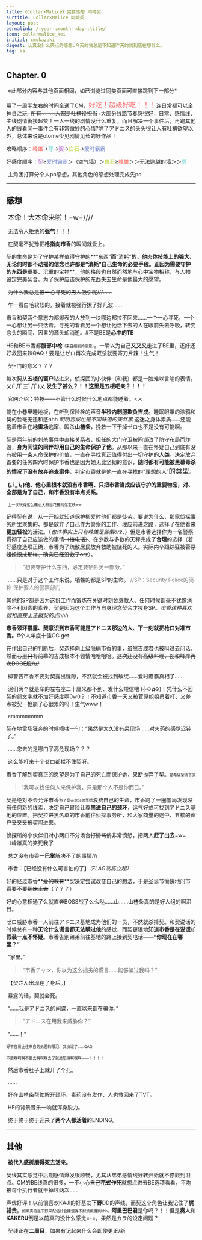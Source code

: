 ```yaml
---
title: 《Collar×Malice》 完食感想 岡崎契
surtitle: Collar×Malice 岡崎契
layout: post
permalink: /:year-:month-:day-:title/
icon: collarmalice_kei
initial: cmokazaki
digest: 认真没什么笑点的感想…今天的我总是不知道昨天的我到底在想什么。
tag: ka
---
```


## 	Chapter. 0

​	※此部分内容与其他页面相同，如已浏览过同类页面可直接跳到下一部分*

​	用了一周半左右的时间全通了CM，<font color="#FF6C6C" size="4">好吃！超级好吃！！！</font>连日常都可以全神贯注玩+~~所有~~~~人都是吐槽役担当~~+大部分线路节奏感很好，日常、感情线、主线剧情衔接超赞！一人一线的剧情没什么重复，而且解决一个事件后，再跑其他人的线看同一事件会有非常微妙的心情?除了アドニス的头头很让人有吐槽欲望以外，总体来说是otome少见剧情见长的好作品！

​	攻略顺序：<font color="#ff6259">峰雄</font>→<font color="#5bd4d0">尊</font>→<font color="#af54d0">契</font>→<font color="#bbd42e">白石</font>→<font color="#6c7fce">爱时霸霸</font>

​	好感度顺序：<font color="#af54d0">契</font>≥<font color="#6c7fce">爱时霸霸</font>＞（空气墙）＞<font color="#bbd42e">白石</font>≥<font color="#ff6259">峰雄</font>＞＞无法逾越的墙＞＞<font color="#5bd4d0">尊</font>

​	主角团打算分个人po感想，其他角色的感想处理完成先po



------

## 感想

​	<font size="4">本命！大本命来啦！=w=////</font>

​	无法令人拒绝的**强气**！！！

​	在契毫不犹豫把**枪指向市香**的瞬间就爱上。

​	契的生命是为了守护某样值得守护的**“东西”**而**“消耗”**的，他肉体技能上的强大、无论何时都不动摇的信念也许都是“消耗”自己生命的必要手段。正因为需要守护的东西是**重要、沉重的宝物**，他的格段也自然而然地与心中宝物相称，与人物设定完美契合。为了保护应该保护的东西失去生命是他最大的愿望。

​	~~为什么我总是被一心寻死的男人吸引呢///……~~

​	乍一看白毛软软的，接着就被强行撩了好几波……

​	市香和契两个意志力都爆表的人放到一块哪边都拉不回来……一个一心寻死，一个一心想让另一只活着。寻死的看着另一个想让他活下去的人在眼前失去呼吸，转变念头的瞬间、因果的源头却消逝。#不是BE是**心中的TE**

​	HE和BE市香都**腹部中枪**<font size="1">（来自编剧的恶意）</font>。一瞬以为自己**又又又**走进了BE里，还好还好救回来辣QAQ！要是让ゼロ再次完成双杀就要寄刀片辣！生气！

​	契=门的意义？？？

​	每次契从**五楼的窗户**钻进来，侦探团的小伙伴~~（和我）~~都是一脸难以言喻的表情。乂(ﾟДﾟ三ﾟДﾟ)乂 **发生了甚么？！！这里是五楼吧亲？！！！**

​	官网介绍：特技——不管什么时候什么地点都能睡着。<.<

​	能在小巷里睡地板，在听到保险栓的声音**半秒内制服~~欺负~~吉成**。睡眠眼罩的涂鸦和契的脸毫无违和感hhh *明明吉成也是不同味道的天然黑* 这迷之身体素质……还能抱着市香在**地雷场**逃窜、瞬杀**山~~楂~~条**，挽救一下干掉ゼロ也不是没有可能啊。

​	契是两年前的刺杀事件中直接关系者，担任的大门守卫被间谍改了防守布局而炸毁，**身为间谍的同伴却用自己的生命保护了他**。从那以来一直在怀疑自己到底有没有被用一条人命保护的价值，一直在寻找真正值得付出一切守护的**人类**。决定放弃首要的任务四六时保护市香也是因为她无比坚韧的意识，**随时都有可能被黑幕毒杀的情况下没有放弃追查案件**，判定市香就是他一直在寻找的“理想的人”<font size="4">的类型</font>。

​	**(｡í _ ì｡)他、他心里根本就没有市香啊、只把市香当成应该守护的重要物品，对、全部是为了自己，和市香没有半点关系。**

​	<font size="1">上一次玩得这么糟心大概是花朧的信玄线ww</font>

​	记得契有说，从一开始就知道保护柳爱时他们都是徒劳。要说为什么，那家侦探事务所里聚集的、都是放弃了自己作为警察的工作、理应前进之路，选择了在他看来**更加轻松**的活法。（*也许事实上只有峰雄是酱紫orz*、）但是市香选择作为一名警察贯彻了自己应该做的事情~~（接电话）~~、在少数与多数的天秤完成了**合理**的选择（若好感度选项正确，市香为了疏散居民放弃救助被烧死的人。~~实际内个跟踪狂被菅原姐姐恨成那样、确实已经没救了orz~~）。

> ​	“想要守护什么东西，必定要牺牲另一部分。”

​	……只是对于这个工作来说，牺牲的都是SP的生命。	<font color="grey">//SP：Security Police的简称 保护要人的警察部门</font>

​	其他的SP都是因为这份工作而锻炼在关键时刻舍身救人、任何时候都毫不犹豫消除不利因素的素养，契是因为这个工作与自身理念契合才投身SP。*市香这种喜欢拔枪直接上正戳契的点hhh*

​	**市香颈环暴露、契意识到市香可能是アドニス那边的人、下一刻就把枪口对准市香。**#个人年度十佳CG get

​	在作出自己的判断后，契选择向上级隐瞒市香的事，虽然吉成君也被叫过去问话，然而~~心里只有前辈~~的吉成根本不领情哈哈哈哈。~~这次还没有高级料理，创和峰岸再次DOGE脸////~~

​	柳警告市香不要对契露出缝隙，不然就会被找到破绽……爱时霸霸真相了……

​	泥们两个就是车的左右座二十厘米都不到、发什么短信喂  (╬☉д⊙)！凭什么不回契的颜文字就不加好感度啊0w0？！不知道市香一天又被菅原姐姐吊着打、又差点被契一枪崩了心很累的吗！生气www！

​	emmmmmmm

​	契在地雷场狂奔的时候嘀咕一句：“果然是太久没有呆现场……对火药的感觉迟钝了。”

​	……您去的是哪门子高危现场？？？

​	这么能打来十个ゼロ都拦不住契呀。

​	市香了解到契真正的愿望是为了自己的死亡而保护她，果断抛弃了契。<font size="1">是希望契活下来</font>

> “我可以找任何人来保护我，只是那个人不是你而已。”

​	契是绝对不会允许市香<font size="1">为了毫无意义的事情</font>浪费自己的生命，市香跑了一圈警局发现没有任何新的线索，决定自己冒险让尊**黑进自己的颈环**，运气好或可找到アドニス基地的位置。把契拉进黑名单的市香前往侦探事务所，和大家商量的途中、五楼的窗户~~又又又~~被契闯进来。

​	侦探所的小伙伴们对小两口不分场合~~打情骂俏~~非常愤怒，把两人**赶了出去**=w=（峰雄真的笑死我了

​	总之没有市香**一巴掌**解决不了的事情///

​	市香：【已经没有什么可害怕的了】*（FLAG高高立起）*

​	好的经过市香**~~爱的教育~~**契决定尝试改变自己的想法，于是圣诞节愉快地问市香要不要~~到床上去~~（？？？）

​	好的心意相通了么就直奔BOSS战了么么哒……山……山~~楂~~条真的是好人组的啊泪目。

​	ゼロ威胁市香一人前往アドニス基地成为他们的一员，不然就杀掉契。和契说话的时候总有一种**无论什么谎言都无法瞒过他**的感觉，而契更狠地**知道市香是在说谎**却**假装一点不怀疑**。市香告别弟弟前往基地的路上接到契电话——**“你现在在哪里？”**

​	“家里。”

> ​	“市香チャン，你以为这么拙劣的谎言……能够骗过我吗？”

​	【契さん出现在了身后。】

​	暴露的话，契就会死。

​	“……我是アドニス的间谍，一直以来都在骗你。”

> ​	“アドニス在用我来威胁你？”

​	“……！”

​	<font size="1">好不容易止住来自弟弟君的眼泪、又决堤了……QAQ</font>

​	<font size="1">不要啊啊啊不要去啊啊啊去了就是陷阱啊啊啊——！！！！</font>

​	然后市香肚子上就开了个孔。

​	……

​	好在山楂条帮忙解开颈环、毒药没有发作、人也救回来了TVT。

​	HE的背景音乐一响就浑身脱力。

​	终于终于终于迎来了**两个人都活着**的ENDING。

------

## 其他

​	**被代入感折磨得死去活来。**

​	契线其实感觉中后期感情爆发很顺畅，尤其从弟弟感情线好转开始就不停戳到泪点。CM的BE线真的很多，一不小心~~自己**花式作死**~~就想点进去BE选项看看，平均被每个执行者就干掉过两次……

​	声优好评！以前很喜欢KAJI的好基友**下野**DD的声线，而契这个角色让我记住了**梶裕贵**。<font size="1">如果真的是下野来配估计会嫌慢得不耐烦跳跳跳hhh。</font>~~**阿里巴巴君**~~是你吗？！！但是**奏人**和**KAKERU**倒是以前真的没什么感觉=-=，果然是カラ的设定问题？

​	契线正在**二周目**，如果有记起来什么会即使更正/新